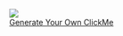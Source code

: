 <a align="center" href="https://www.github.com/SilentBombers/click-me-front"><img src="https://clickme.today/api/clicks/count?id=SilentBombers/click-me-front"/></a>  
[Generate Your Own ClickMe](https://clickme.today)

